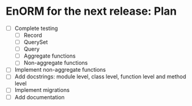 # EnORM for the next release: Plan

* [ ] Complete testing
  * [ ] Record
  * [ ] QuerySet
  * [ ] Query
  * [ ] Aggregate functions
  * [ ] Non-aggregate functions
* [ ] Implement non-aggregate functions
* [ ] Add docstrings: module level, class level, function level and method level
* [ ] Implement migrations
* [ ] Add documentation